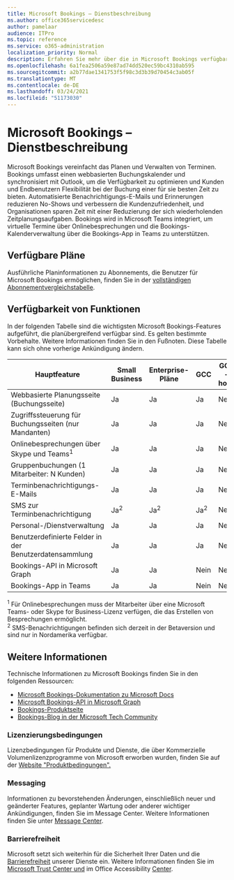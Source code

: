 ```yaml
---
title: Microsoft Bookings – Dienstbeschreibung
ms.author: office365servicedesc
author: pamelaar
audience: ITPro
ms.topic: reference
ms.service: o365-administration
localization_priority: Normal
description: Erfahren Sie mehr über die in Microsoft Bookings verfügbaren Planoptionen und Features.
ms.openlocfilehash: 6a1fea2506a59e87ad74dd520ec59bc4310ab595
ms.sourcegitcommit: a2b77dae1341753f5f98c3d3b39d70454c3ab05f
ms.translationtype: MT
ms.contentlocale: de-DE
ms.lasthandoff: 03/24/2021
ms.locfileid: "51173030"
---
```

# <a name="microsoft-bookings-service-description"></a>Microsoft Bookings – Dienstbeschreibung

Microsoft Bookings vereinfacht das Planen und Verwalten von Terminen. Bookings umfasst einen webbasierten Buchungskalender und synchronisiert mit Outlook, um die Verfügbarkeit zu optimieren und Kunden und Endbenutzern Flexibilität bei der Buchung einer für sie besten Zeit zu bieten. Automatisierte Benachrichtigungs-E-Mails und Erinnerungen reduzieren No-Shows und verbessern die Kundenzufriedenheit, und Organisationen sparen Zeit mit einer Reduzierung der sich wiederholenden Zeitplanungsaufgaben. Bookings wird in Microsoft Teams integriert, um virtuelle Termine über Onlinebesprechungen und die Bookings-Kalenderverwaltung über die Bookings-App in Teams zu unterstützen.

## <a name="available-plans"></a>Verfügbare Pläne

Ausführliche Planinformationen zu Abonnements, die Benutzer für Microsoft Bookings ermöglichen, finden Sie in der  [vollständigen Abonnementvergleichstabelle](https://go.microsoft.com/fwlink/?linkid=2139145).

## <a name="feature-availability"></a>Verfügbarkeit von Funktionen

In der folgenden Tabelle sind die wichtigsten Microsoft Bookings-Features aufgeführt, die planübergreifend verfügbar sind. Es gelten bestimmte Vorbehalte. Weitere Informationen finden Sie in den Fußnoten. Diese Tabelle kann sich ohne vorherige Ankündigung ändern.

| Hauptfeature | Small Business | Enterprise-Pläne | GCC | GCC – hoch | DOD | Bildung |
| --- | --- | --- | --- | --- | --- | --- |
| Webbasierte Planungsseite (Buchungsseite) | Ja | Ja | Ja | Nein | Nein | Ja |
| Zugriffssteuerung für Buchungsseiten (nur Mandanten) | Ja | Ja | Ja | Nein | Nein | Ja |
| Onlinebesprechungen über Skype und Teams<sup>1</sup> <br/> | Ja | Ja | Ja | Nein | Nein | Ja |
| Gruppenbuchungen (1 Mitarbeiter: N Kunden) | Ja | Ja | Ja | Nein | Nein | Ja |
| Terminbenachrichtigungs-E-Mails | Ja | Ja | Ja | Nein | Nein | Ja |
| SMS zur Terminbenachrichtigung | Ja<sup>2</sup> <br/> | Ja<sup>2</sup> <br/> | Ja<sup>2</sup> <br/> | Nein | Nein | Ja |
| Personal-/Dienstverwaltung | Ja | Ja | Ja | Nein | Nein | Ja |
| Benutzerdefinierte Felder in der Benutzerdatensammlung | Ja | Ja | Ja | Nein | Nein | Ja |
| Bookings-API in Microsoft Graph | Ja | Ja | Nein | Nein | Nein | Ja |
| Bookings-App in Teams | Ja | Ja | Nein | Nein | Nein | Ja |

<sup>1</sup> Für Onlinebesprechungen muss der Mitarbeiter über eine Microsoft Teams- oder Skype for Business-Lizenz verfügen, die das Erstellen von Besprechungen ermöglicht.
<br/><sup>2</sup> SMS-Benachrichtigungen befinden sich derzeit in der Betaversion und sind nur in Nordamerika verfügbar.

## <a name="learn-more"></a>Weitere Informationen

Technische Informationen zu Microsoft Bookings finden Sie in den folgenden Ressourcen:

- [Microsoft Bookings-Dokumentation zu Microsoft Docs](/microsoft-365/bookings/bookings-overview?view=o365-worldwide)
- [Microsoft Bookings-API in Microsoft Graph](/graph/api/resources/booking-api-overview?view=graph-rest-beta)
- [Bookings-Produktseite](https://www.microsoft.com/microsoft-365/business/scheduling-and-booking-app)
- [Bookings-Blog in der Microsoft Tech Community](https://techcommunity.microsoft.com/t5/microsoft-bookings-blog/bg-p/Office365BusinessAppsBlog)

### <a name="licensing-terms"></a>Lizenzierungsbedingungen

Lizenzbedingungen für Produkte und Dienste, die über Kommerzielle Volumenlizenzprogramme von Microsoft erworben wurden, finden Sie auf der [Website "Produktbedingungen".](https://www.microsoft.com/microsoft-365)

### <a name="messaging"></a>Messaging 

Informationen zu bevorstehenden Änderungen, einschließlich neuer und geänderter Features, geplanter Wartung oder anderer wichtiger Ankündigungen, finden Sie im Message Center. Weitere Informationen finden Sie unter [Message Center](/microsoft-365/admin/manage/message-center).

### <a name="accessibility"></a>Barrierefreiheit

Microsoft setzt sich weiterhin für die Sicherheit Ihrer Daten und die [Barrierefreiheit](https://www.microsoft.com/trust-center/compliance/accessibility) unserer Dienste ein. Weitere Informationen finden Sie im [Microsoft Trust Center und](https://www.microsoft.com/trust-center) im Office Accessibility [Center](https://support.office.com/article/ecab0fcf-d143-4fe8-a2ff-6cd596bddc6d).